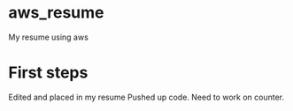 # aws_resume
My resume using aws

# First steps

Edited and placed in my resume
Pushed up code.
Need to work on counter.
